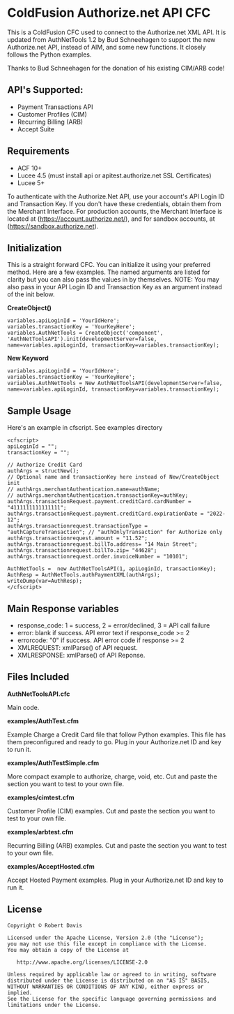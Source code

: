 # ColdFusion Authorize.net API CFC

This is a ColdFusion CFC used to connect to the Authorize.net XML API. It is updated from AuthNetTools 1.2 by Bud Schneehagen to support the new Authorize.net API, instead of AIM, and some new functions. It closely follows the Python examples.

Thanks to Bud Schneehagen for the donation of his existing CIM/ARB code!

## API's Supported:
 * Payment Transactions API
 * Customer Profiles (CIM)
 * Recurring Billing (ARB)
 * Accept Suite

## Requirements
* ACF 10+
* Lucee 4.5 (must install api or apitest.authorize.net SSL Certificates)
* Lucee 5+

To authenticate with the Authorize.Net API, use your account's API Login ID and Transaction Key. If you don't have these credentials, obtain them from the Merchant Interface. For production accounts, the Merchant Interface is located at (https://account.authorize.net/), and for sandbox accounts, at (https://sandbox.authorize.net).

## Initialization

This is a straight forward CFC. You can initialize it using your preferred method. Here are a few examples. The named arguments are listed for clarity but you can also pass the values in by themselves.
NOTE: You may also pass in your API Login ID and Transaction Key as an argument instead of the init below.

**CreateObject()**

	variables.apiLoginId = 'YourIdHere';
	variables.transactionKey = 'YourKeyHere';
	variables.AuthNetTools = CreateObject('component', 'AuthNetToolsAPI').init(developmentServer=false, name=variables.apiLoginId, transactionKey=variables.transactionKey);

**New Keyword**

	variables.apiLoginId = 'YourIdHere';
	variables.transactionKey = 'YourKeyHere';
	variables.AuthNetTools = New AuthNetToolsAPI(developmentServer=false, name=variables.apiLoginId, transactionKey=variables.transactionKey);

## Sample Usage

Here's an example in cfscript. See examples directory

	<cfscript>
	apiLoginId = "";
	transactionKey = "";
	
	// Authorize Credit Card
	authArgs = structNew();
	// Optional name and transactionKey here instead of New/CreateObject init
	// authArgs.merchantAuthentication.name=authName;
	// authArgs.merchantAuthentication.transactionKey=authKey;
	authArgs.transactionRequest.payment.creditCard.cardNumber = "4111111111111111";
	authArgs.transactionRequest.payment.creditCard.expirationDate = "2022-12";
	authArgs.transactionrequest.transactionType = "authCaptureTransaction"; // "authOnlyTransaction" for Authorize only
	authArgs.transactionrequest.amount = "11.52";
	authArgs.transactionrequest.billTo.address= "14 Main Street";
	authArgs.transactionrequest.billTo.zip= "44628";
	authArgs.transactionrequest.order.invoiceNumber = "10101";
	
	AuthNetTools =  new AuthNetToolsAPI(1, apiLoginId, transactionKey);
	AuthResp = AuthNetTools.authPaymentXML(authArgs);
	writeDump(var=AuthResp);
	</cfscript>

## Main Response variables

* response_code: 1 = success, 2 = error/declined, 3 = API call failure
* error: blank if success. API error text if response_code >= 2
* errorcode: "0" if success. API error code if response >= 2
* XMLREQUEST: xmlParse() of API request.
* XMLRESPONSE: xmlParse() of API Reponse.

## Files Included

**AuthNetToolsAPI.cfc**

Main code.

**examples/AuthTest.cfm**

Example Charge a Credit Card file that follow Python examples. This file has them preconfigured and ready to go. Plug in your Authorize.net ID and key to run it.

**examples/AuthTestSimple.cfm**

More compact example to authorize, charge, void, etc. Cut and paste the section you want to test to your own file.

**examples/cimtest.cfm**

Customer Profile (CIM) examples. Cut and paste the section you want to test to your own file.

**examples/arbtest.cfm**

Recurring Billing (ARB) examples. Cut and paste the section you want to test to your own file.

**examples/AcceptHosted.cfm**

Accept Hosted Payment examples. Plug in your Authorize.net ID and key to run it.


## License

    Copyright © Robert Davis

    Licensed under the Apache License, Version 2.0 (the "License");
    you may not use this file except in compliance with the License.
    You may obtain a copy of the License at

       http://www.apache.org/licenses/LICENSE-2.0

    Unless required by applicable law or agreed to in writing, software
    distributed under the License is distributed on an "AS IS" BASIS,
    WITHOUT WARRANTIES OR CONDITIONS OF ANY KIND, either express or implied.
    See the License for the specific language governing permissions and
    limitations under the License.
